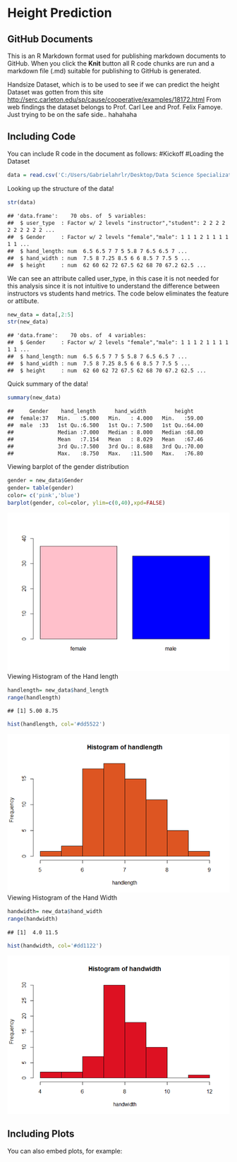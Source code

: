 Height Prediction
================

GitHub Documents
----------------

This is an R Markdown format used for publishing markdown documents to GitHub. When you click the **Knit** button all R code chunks are run and a markdown file (.md) suitable for publishing to GitHub is generated.

Handsize Dataset, which is to be used to see if we can predict the height Dataset was gotten from this site <http://serc.carleton.edu/sp/cause/cooperative/examples/18172.html> From web findings the dataset belongs to Prof. Carl Lee and Prof. Felix Famoye. Just trying to be on the safe side.. hahahaha

Including Code
--------------

You can include R code in the document as follows: \#Kickoff \#Loading the Dataset

``` r
data = read.csv('C:/Users/Gabrielahrlr/Desktop/Data Science Specialization/Regression/boss.csv',header=TRUE)
```

Looking up the structure of the data!

``` r
str(data)
```

    ## 'data.frame':    70 obs. of  5 variables:
    ##  $ user_type  : Factor w/ 2 levels "instructor","student": 2 2 2 2 2 2 2 2 2 2 ...
    ##  $ Gender     : Factor w/ 2 levels "female","male": 1 1 1 2 1 1 1 1 1 1 ...
    ##  $ hand_length: num  6.5 6.5 7 7 5 5.8 7 6.5 6.5 7 ...
    ##  $ hand_width : num  7.5 8 7.25 8.5 6 6 8.5 7 7.5 5 ...
    ##  $ height     : num  62 60 62 72 67.5 62 68 70 67.2 62.5 ...

We can see an attribute called user\_type, in this case it is not needed for this analysis since it is not intuitive to understand the difference between instructors vs students hand metrics. The code below eliminates the feature or attibute.

``` r
new_data = data[,2:5]
str(new_data)
```

    ## 'data.frame':    70 obs. of  4 variables:
    ##  $ Gender     : Factor w/ 2 levels "female","male": 1 1 1 2 1 1 1 1 1 1 ...
    ##  $ hand_length: num  6.5 6.5 7 7 5 5.8 7 6.5 6.5 7 ...
    ##  $ hand_width : num  7.5 8 7.25 8.5 6 6 8.5 7 7.5 5 ...
    ##  $ height     : num  62 60 62 72 67.5 62 68 70 67.2 62.5 ...

Quick summary of the data!

``` r
summary(new_data)
```

    ##     Gender    hand_length      hand_width         height     
    ##  female:37   Min.   :5.000   Min.   : 4.000   Min.   :59.00  
    ##  male  :33   1st Qu.:6.500   1st Qu.: 7.500   1st Qu.:64.00  
    ##              Median :7.000   Median : 8.000   Median :68.00  
    ##              Mean   :7.154   Mean   : 8.029   Mean   :67.46  
    ##              3rd Qu.:7.500   3rd Qu.: 8.688   3rd Qu.:70.00  
    ##              Max.   :8.750   Max.   :11.500   Max.   :76.80

Viewing barplot of the gender distribution

``` r
gender = new_data$Gender
gender= table(gender)
color= c('pink','blue')
barplot(gender, col=color, ylim=c(0,40),xpd=FALSE)
```

![](HandMk_files/figure-markdown_github/unnamed-chunk-4-1.png)<!-- --> Viewing Histogram of the Hand length

``` r
handlength= new_data$hand_length
range(handlength)
```

    ## [1] 5.00 8.75

``` r
hist(handlength, col='#dd5522')
```

![](HandMk_files/figure-markdown_github/unnamed-chunk-5-1.png)<!-- --> Viewing Histogram of the Hand Width

``` r
handwidth= new_data$hand_width
range(handwidth)
```

    ## [1]  4.0 11.5

``` r
hist(handwidth, col='#dd1122')
```

![](HandMk_files/figure-markdown_github/unnamed-chunk-6-1.png)<!-- -->

Including Plots
---------------

You can also embed plots, for example:
